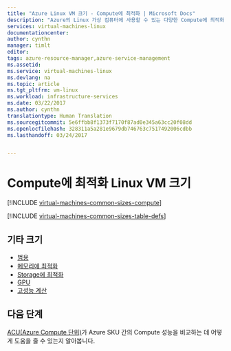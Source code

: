 ```yaml
---
title: "Azure Linux VM 크기 - Compute에 최적화 | Microsoft Docs"
description: "Azure의 Linux 가상 컴퓨터에 사용할 수 있는 다양한 Compute에 최적화 크기를 나열합니다."
services: virtual-machines-linux
documentationcenter: 
author: cynthn
manager: timlt
editor: 
tags: azure-resource-manager,azure-service-management
ms.assetid: 
ms.service: virtual-machines-linux
ms.devlang: na
ms.topic: article
ms.tgt_pltfrm: vm-linux
ms.workload: infrastructure-services
ms.date: 03/22/2017
ms.author: cynthn
translationtype: Human Translation
ms.sourcegitcommit: 5e6ffbb8f1373f7170f87ad0e345a63cc20f08dd
ms.openlocfilehash: 328311a5a281e9679db746763c7517492006cdbb
ms.lasthandoff: 03/24/2017


---
```


# <a name="compute-optimized-linux-vm-sizes"></a>Compute에 최적화 Linux VM 크기

[!INCLUDE [virtual-machines-common-sizes-compute](../../includes/virtual-machines-common-sizes-compute.md)]

[!INCLUDE [virtual-machines-common-sizes-table-defs](../../includes/virtual-machines-common-sizes-table-defs.md)]


## <a name="other-sizes"></a>기타 크기
- [범용](virtual-machines-linux-sizes-general.md)
- [메모리에 최적화](virtual-machines-linux-sizes-memory.md)
- [Storage에 최적화](virtual-machines-linux-sizes-storage.md)
- [GPU](virtual-machines-linux-sizes-gpu.md)
- [고성능 계산](virtual-machines-linux-sizes-hpc.md)

## <a name="next-steps"></a>다음 단계
[ACU(Azure Compute 단위)](virtual-machines-linux-acu.md)가 Azure SKU 간의 Compute 성능을 비교하는 데 어떻게 도움을 줄 수 있는지 알아봅니다.
